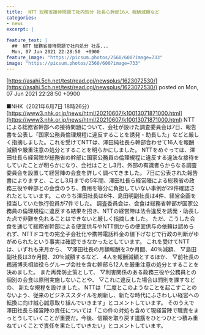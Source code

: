 ```yaml
---
title:  NTT 総務省接待問題で社内処分 社長ら幹部16人 報酬減額など  
categories:
- news
excerpt: |
  
feature_text: |
  ##  NTT 総務省接待問題で社内処分 社長...
  Mon, 07 Jun 2021 22:28:50  +0900
feature_image: "https://picsum.photos/2560/600?image=733"
image: "https://picsum.photos/2560/600?image=733"
---
```


[https://asahi.5ch.net/test/read.cgi/newsplus/1623072530/](https://asahi.5ch.net/test/read.cgi/newsplus/1623072530/)
posted on Mon, 07 Jun 2021 22:28:50  +0900

<!--more-->

■NHK（2021年6月7日 18時26分） [https://www3.nhk.or.jp/news/html/20210607/k10013071871000.html](https://www3.nhk.or.jp/news/html/20210607/k10013071871000.html) NTTによる総務省幹部への接待問題について、会社が設けた調査委員会は7日、報告書を公表し「国家公務員倫理規程に違反することを誘発・助長した」などと厳しく指摘しました。これを受けてNTTは、澤田純社長ら幹部合わせて16人を報酬減額や厳重注意の処分とすることを明らかにしました。 NTTをめぐっては、澤田社長ら経営陣が総務省の幹部に国家公務員の倫理規程に違反する違法な接待をしていたことが明らかになり、会社はことし3月、外部の有識者らからなる調査委員会を設置して経営陣の会食を詳しく調べてきました。 7日に公表された報告書によりますと、ことし3月までの5年間、澤田社長ら経営陣による総務省の政務三役や幹部との会食のうち、費用を等分に負担していない事例が29件確認されたとしています。 このうち澤田社長は6件、島田明副社長は4件、経営企画を担当していた執行役員が7件でした。 調査委員会は、会食は総務省幹部が国家公務員の倫理規程に違反する結果を招き、NTTの経営陣は法令違反を誘発・助長した点で非難を免れることはできないと厳しく指摘しました。 ただ、こうした会食を通じて総務省幹部による便宜供与やNTT側からの便宜供与の依頼は認められず、NTTドコモの完全子会社化や携帯電話料金の値下げなどで行政の判断がゆがめられたという事実は確認できなかったとしています。 これを受けてNTTは、いずれも来月から、 ▽澤田社長の月額報酬を3か月間、40％減額、 ▽島田副社長は3か月間、20％減額するなど、 4人を報酬減額とするほか、 ▽前社長の鵜浦博夫相談役らグループ会社を含む幹部ら12人を厳重注意の処分とすることを決めました。 また再発防止策として、 ▽利害関係のある政務三役や公務員との個別の会食は原則実施しないことや、 ▽これに違反した場合は罰則を課すなどの、 新たな規程を設けました。 NTTは「二度とこのようなことを起こすことのないよう、従来のビジネススタイルを刷新し、新たな時代にふさわしい経営への転換に向け誠心誠意取り組んでいきます」とコメントしています。 そのうえで澤田社長ら経営陣の責任については「この件の対処も含めて現経営陣で職責をまっとうしていくことが重要だ。今後、信頼を取り戻す道筋をひとつひとつ積み重ねていくことで責任を果たしていきたい」とコメントしています。
